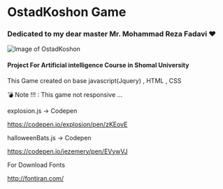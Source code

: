 # OstadKoshon Game
### Dedicated to my dear master Mr. Mohammad Reza Fadavi :heart:

![Image of OstadKoshon](http://s9.picofile.com/file/8350804368/ostadkoshon.PNG)

#### Project For Artificial intelligence Course in Shomal University 

This Game created on base javascript(Jquery) , HTML , CSS


:bomb:	Note !!! : This game not responsive ... 

explosion.js -> Codepen

https://codepen.io/explosion/pen/zKEovE

halloweenBats.js -> Codepen

https://codepen.io/jezemery/pen/EVywVJ

For Download Fonts 

http://fontiran.com/




